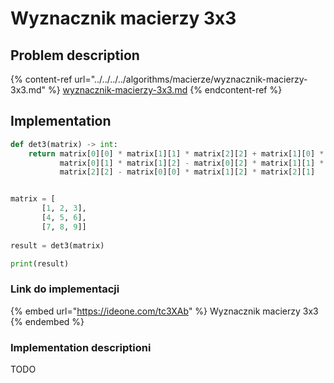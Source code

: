 # Wyznacznik macierzy 3x3

## Problem description

{% content-ref url="../../../../algorithms/macierze/wyznacznik-macierzy-3x3.md" %}
[wyznacznik-macierzy-3x3.md](../../../../algorithms/macierze/wyznacznik-macierzy-3x3.md)
{% endcontent-ref %}

## Implementation

```python
def det3(matrix) -> int:
    return matrix[0][0] * matrix[1][1] * matrix[2][2] + matrix[1][0] * matrix[2][1] * matrix[0][2] + matrix[2][0] * \
           matrix[0][1] * matrix[1][2] - matrix[0][2] * matrix[1][1] * matrix[2][0] - matrix[0][1] * matrix[1][0] * \
           matrix[2][2] - matrix[0][0] * matrix[1][2] * matrix[2][1]


matrix = [
       [1, 2, 3], 
       [4, 5, 6], 
       [7, 8, 9]]
       
result = det3(matrix)

print(result)
```

### Link do implementacji

{% embed url="https://ideone.com/tc3XAb" %}
Wyznacznik macierzy 3x3
{% endembed %}

### Implementation descriptioni

TODO
